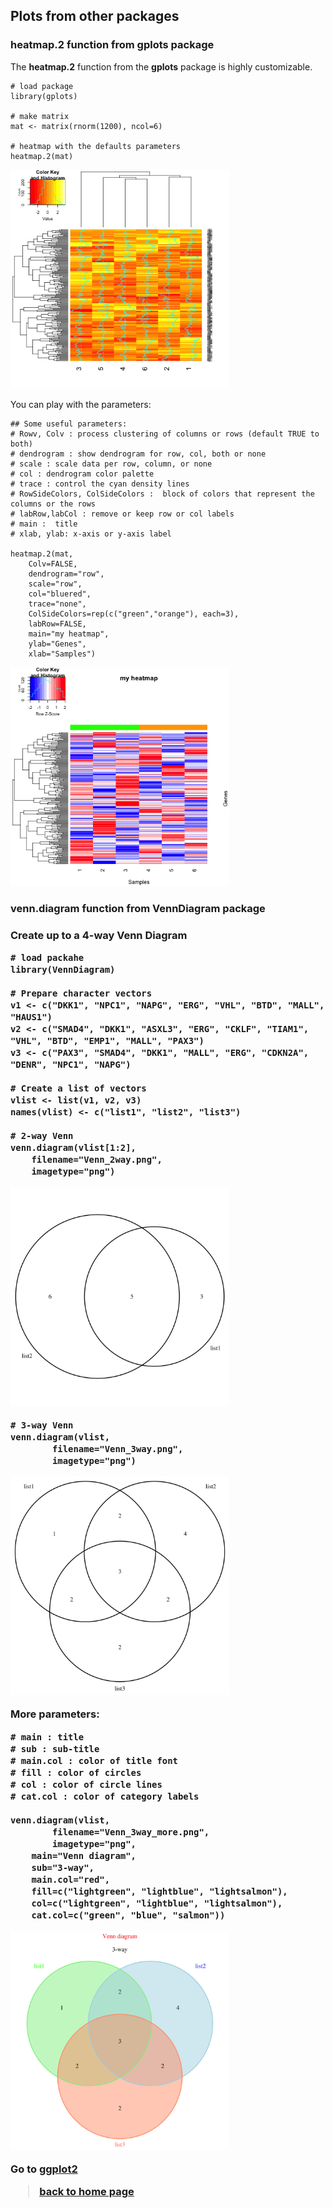 <h2>Plots from other packages</h2>

<h3>heatmap.2 function from gplots package</h3>

The **heatmap.2** function from the **gplots** package is highly customizable.

```{r}
# load package
library(gplots)

# make matrix
mat <- matrix(rnorm(1200), ncol=6)

# heatmap with the defaults parameters
heatmap.2(mat)
```
<img src="images/plots/heatmap1.png" width="350"/>

You can play with the parameters:

```{r}
## Some useful parameters:
# Rowv, Colv : process clustering of columns or rows (default TRUE to both)
# dendrogram : show dendrogram for row, col, both or none
# scale : scale data per row, column, or none
# col : dendrogram color palette
# trace : control the cyan density lines
# RowSideColors, ColSideColors :  block of colors that represent the columns or the rows
# labRow,labCol : remove or keep row or col labels
# main :  title
# xlab, ylab: x-axis or y-axis label

heatmap.2(mat, 
	Colv=FALSE, 
	dendrogram="row",
	scale="row",
	col="bluered",
	trace="none",
	ColSideColors=rep(c("green","orange"), each=3),
	labRow=FALSE,
	main="my heatmap",
	ylab="Genes",
	xlab="Samples")
```

<img src="images/plots/heatmap2.png" width="350"/>


<h3>venn.diagram function from VennDiagram package<h3>

Create up to a 4-way Venn Diagram

```{r}
# load packahe
library(VennDiagram)

# Prepare character vectors
v1 <- c("DKK1", "NPC1", "NAPG", "ERG", "VHL", "BTD", "MALL", "HAUS1")
v2 <- c("SMAD4", "DKK1", "ASXL3", "ERG", "CKLF", "TIAM1", "VHL", "BTD", "EMP1", "MALL", "PAX3")
v3 <- c("PAX3", "SMAD4", "DKK1", "MALL", "ERG", "CDKN2A", "DENR", "NPC1", "NAPG")

# Create a list of vectors
vlist <- list(v1, v2, v3)
names(vlist) <- c("list1", "list2", "list3")

# 2-way Venn
venn.diagram(vlist[1:2], 
	filename="Venn_2way.png",
	imagetype="png")
```

<img src="images/plots/Venn_2way.png" width="350"/>

```{r}
# 3-way Venn
venn.diagram(vlist, 
        filename="Venn_3way.png",
        imagetype="png")
```

<img src="images/plots/Venn_3way.png" width="350"/>

More parameters:

```{r}
# main : title
# sub : sub-title
# main.col : color of title font
# fill : color of circles
# col : color of circle lines
# cat.col : color of category labels

venn.diagram(vlist,     
        filename="Venn_3way_more.png",
        imagetype="png",
	main="Venn diagram",
	sub="3-way",
	main.col="red",
	fill=c("lightgreen", "lightblue", "lightsalmon"),
	col=c("lightgreen", "lightblue", "lightsalmon"),
	cat.col=c("green", "blue", "salmon"))

```

<img src="images/plots/Venn_3way_more.png" width="350"/>



Go to [ggplot2](https://sbcrg.github.io/CRG_RIntroduction/ggplot2)
<br>
> [back to home page](https://sbcrg.github.io/CRG_RIntroduction)

